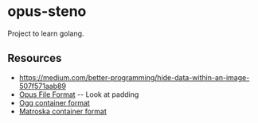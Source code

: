 # opus-steno

Project to learn golang.

## Resources ##

- https://medium.com/better-programming/hide-data-within-an-image-507f571aab89
- [Opus File Format](https://tools.ietf.org/html/rfc6716) -- Look at padding
- [Ogg container format](https://xiph.org/ogg/doc/rfc3533.txt)
- [Matroska container format](https://www.matroska.org/technical/basics.html)
